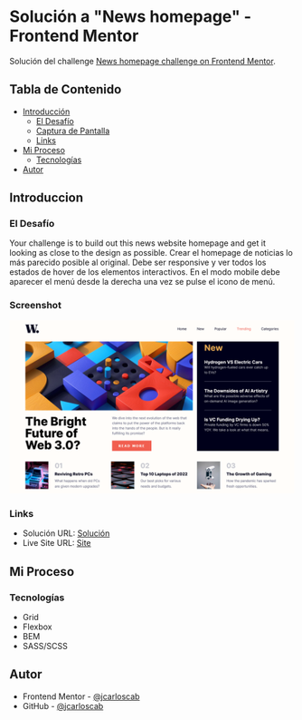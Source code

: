 # Solución a "News homepage" - Frontend Mentor

Solución del challenge [News homepage challenge on Frontend Mentor](https://www.frontendmentor.io/challenges/news-homepage-H6SWTa1MFl).

## Tabla de Contenido

- [Introducción](#introduccion)
  - [El Desafío](#el-desafio)
  - [Captura de Pantalla](#captura-de-pantalla)
  - [Links](#links)
- [Mi Proceso](#mi-proceso)
  - [Tecnologías](#tecnologías)
- [Autor](#autor)

## Introduccion

### El Desafío

Your challenge is to build out this news website homepage and get it looking as close to the design as possible.
Crear el homepage de noticias lo más parecido posible al original. Debe ser responsive y ver todos los estados de hover de los elementos interactivos. En el modo mobile debe aparecer el menú desde la derecha una vez se pulse el icono de menú.

### Screenshot

![](./assets/images/Screenshot.png)

### Links

- Solución URL: [Solución](https://www.frontendmentor.io/solutions/news-homepage-con-grid-AbgUC8G9j3)
- Live Site URL: [Site](https://jcarloscab.github.io/news-homepage-main/)

## Mi Proceso

### Tecnologías

- Grid
- Flexbox
- BEM
- SASS/SCSS

## Autor

- Frontend Mentor - [@jcarloscab](https://www.frontendmentor.io/profile/jcarloscab)
- GitHub - [@jcarloscab](https://github.com/jcarloscab)
